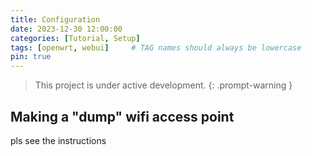 ```yaml
---
title: Configuration
date: 2023-12-30 12:00:00
categories: [Tutorial, Setup]
tags: [openwrt, webui]     # TAG names should always be lowercase
pin: true
---
```


>This project is  under active development.
{: .prompt-warning }

## Making a "dump" wifi access point

pls see the instructions
